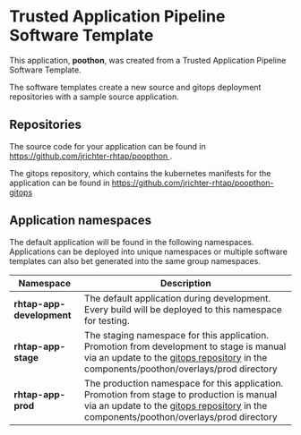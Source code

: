 # Trusted Application Pipeline Software Template

This application, **poothon**, was created from a Trusted Application Pipeline Software Template.

The software templates create a new source and gitops deployment repositories with a sample source application. 

## Repositories

The source code for your application can be found in [https://github.com/jrichter-rhtap/poopthon ](https://github.com/jrichter-rhtap/poopthon ).
 
The gitops repository, which contains the kubernetes manifests for the application can be found in 
[https://github.com/jrichter-rhtap/poopthon-gitops ](https://github.com/jrichter-rhtap/poopthon-gitops ) 

## Application namespaces 

The default application will be found in the following namespaces. Applications can be deployed into unique namespaces or multiple software templates can also bet generated into the same group namespaces.  

|  Namespace   |  Description   |  
| -------- | -------- |   
| **rhtap-app-development** | The default application during development. Every build will be deployed to this namespace for testing. | 
| **rhtap-app-stage** | The staging namespace for this application. Promotion from development to stage is manual via an update to the [gitops repository](https://github.com/jrichter-rhtap/poopthon-gitops ) in the components/poothon/overlays/prod directory |  
| **rhtap-app-prod** | The production namespace for this application. Promotion from stage to production is manual via an update to the [gitops repository](https://github.com/jrichter-rhtap/poopthon-gitops ) in the components/poothon/overlays/prod directory | 